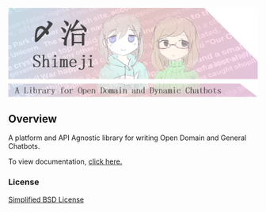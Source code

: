 ![logo](logo.png)

## Overview
A platform and API Agnostic library for writing Open Domain and General Chatbots.

To view documentation, [click here.](https://shimeji.readthedocs.io/en/latest/)

### License
[Simplified BSD License](LICENSE)
